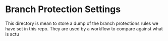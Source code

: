 # Branch Protection Settings

This directory is mean to store a dump of the branch protections rules we have set in this repo. They are used by a workflow to compare against what is actu
